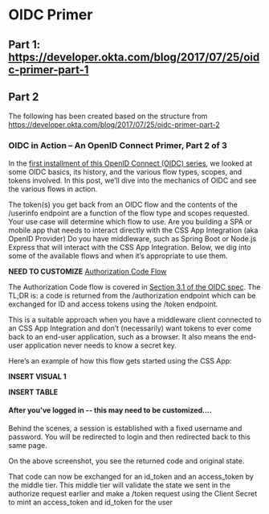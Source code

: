 # OIDC Primer

## Part 1: https://developer.okta.com/blog/2017/07/25/oidc-primer-part-1
## Part 2
The following has been created based on the structure from https://developer.okta.com/blog/2017/07/25/oidc-primer-part-2

### OIDC in Action – An OpenID Connect Primer, Part 2 of 3
In the [first installment of this OpenID Connect (OIDC) series](https://developer.okta.com/blog/2017/07/25/oidc-primer-part-1), we looked at some OIDC basics, its history, and the various flow types, scopes, and tokens involved. In this post, we’ll dive into the mechanics of OIDC and see the various flows in action.

The token(s) you get back from an OIDC flow and the contents of the /userinfo endpoint are a function of the flow type and scopes requested. 
Your use case will determine which flow to use. Are you building a SPA or mobile app that needs to interact directly with the CSS App Integration (aka OpenID Provider) Do you have middleware, such as Spring Boot or Node.js Express that will interact with the CSS App Integration. Below, we dig into some of the available flows and when it’s appropriate to use them.

**NEED TO CUSTOMIZE**
[Authorization Code Flow](https://developer.okta.com/blog/2017/07/25/oidc-primer-part-2#authorization-code-flow)

The Authorization Code flow is covered in [Section 3.1 of the OIDC spec](http://openid.net/specs/openid-connect-core-1_0.html#CodeFlowAuth). The TL;DR is: a code is returned from the /authorization endpoint which can be exchanged for ID and access tokens using the /token endpoint.

This is a suitable approach when you have a middleware client connected to an CSS App Integration and don’t (necessarily) want tokens to ever come back to an end-user application, such as a browser. It also means the end-user application never needs to know a secret key.

Here’s an example of how this flow gets started using the CSS App:

**INSERT VISUAL 1**


**INSERT TABLE**

#### After you've logged in -- this may need to be customized....

Behind the scenes, a session is established with a fixed username and password. You will be redirected to login and then redirected back to this same page.

On the above screenshot, you see the returned code and original state.

That code can now be exchanged for an id_token and an access_token by the middle tier. This middle tier will validate the state we sent in the authorize request earlier and make a /token request using the Client Secret to mint an access_token and id_token for the user
